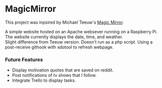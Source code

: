 # MagicMirror
This project was inpsired by Michael Teeuw's [Magic Mirror](http://michaelteeuw.nl/tagged/magicmirror). 

A simple website hosted on an Apache websever running on a Raspberry Pi. The website currently displays the date, time, and weather. </br>
Slight difference from Teeuw version. Doesn't run as a php script. Using a post-receive githook with xdotool to refresh webpage.

### Future Features
* Display motivation quotes that are saved on reddit.
* Post notifications of tv shows that I follow.
* Integrate Trello to display tasks.
